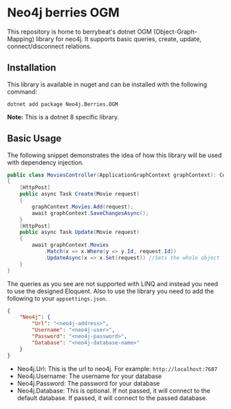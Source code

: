 # Neo4j berries OGM

This repository is home to berrybeat's dotnet OGM (Object-Graph-Mapping) library for neo4j. It supports basic queries, create, update, connect/disconnect relations.

## Installation
This library is available in nuget and can be installed with the following command:

```
dotnet add package Neo4j.Berries.OGM
```

**Note:** This is a dotnet 8 specific library.

## Basic Usage
The following snippet demonstrates the idea of how this library will be used with dependency injection.

```csharp
public class MoviesController(ApplicationGraphContext graphContext): ControllerBase 
{
    [HttpPost]
    public async Task Create(Movie request) 
    {
        graphContext.Movies.Add(request);
        await graphContext.SaveChangesAsync();
    }
    [HttpPost]
    public async Task Update(Movie request) 
    {
        await graphContext.Movies
            .Match(x => x.Where(y => y.Id, request.Id))
            .UpdateAsync(x => x.Set(request)) //Sets the whole object
    }
}
```
The queries as you see are not supported with LINQ and instead you need to use the designed Eloquent. Also to use the library you need to add the following to your `appsettings.json`.
```json
{
    "Neo4j": {
        "Url": "<neo4j-address>",
        "Username": "<neo4j-user>",
        "Password": "<neo4j-password>",
        "Database": "<neo4j-database-name>"
    }
}
```

* Neo4j.Url: This is the url to neo4j. For example: `http://localhost:7687`
* Neo4j.Username: The username for your database
* Neo4j.Password: The password for your database
* Neo4j.Database: This is optional. If not passed, it will connect to the default database. If passed, it will connect to the passed database.